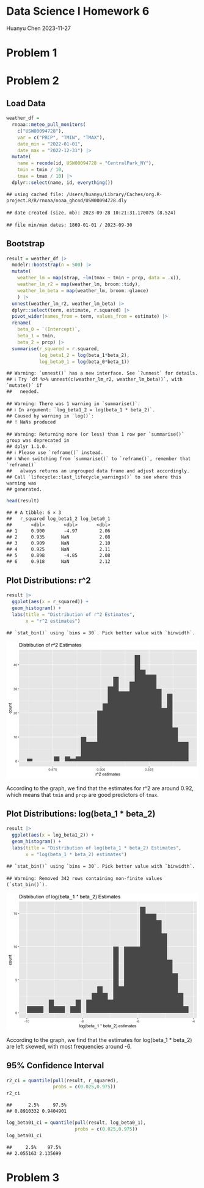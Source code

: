Data Science I Homework 6
================
Huanyu Chen
2023-11-27

# Problem 1

# Problem 2

## Load Data

``` r
weather_df = 
  rnoaa::meteo_pull_monitors(
    c("USW00094728"),
    var = c("PRCP", "TMIN", "TMAX"), 
    date_min = "2022-01-01",
    date_max = "2022-12-31") |>
  mutate(
    name = recode(id, USW00094728 = "CentralPark_NY"),
    tmin = tmin / 10,
    tmax = tmax / 10) |>
  dplyr::select(name, id, everything())
```

    ## using cached file: /Users/huanyu/Library/Caches/org.R-project.R/R/rnoaa/noaa_ghcnd/USW00094728.dly

    ## date created (size, mb): 2023-09-28 10:21:31.170075 (8.524)

    ## file min/max dates: 1869-01-01 / 2023-09-30

## Bootstrap

``` r
result = weather_df |>
  modelr::bootstrap(n = 500) |>
  mutate(
    weather_lm = map(strap, ~lm(tmax ~ tmin + prcp, data = .x)),
    weather_lm_r2 = map(weather_lm, broom::tidy),
    weather_lm_beta = map(weather_lm, broom::glance)
    ) |>
  unnest(weather_lm_r2, weather_lm_beta) |>
  dplyr::select(term, estimate, r.squared) |>
  pivot_wider(names_from = term, values_from = estimate) |>
  rename(
    beta_0 = `(Intercept)`,
    beta_1 = tmin,
    beta_2 = prcp) |>
  summarise(r_squared = r.squared,
            log_beta1_2 = log(beta_1*beta_2),
            log_beta0_1 = log(beta_0*beta_1))
```

    ## Warning: `unnest()` has a new interface. See `?unnest` for details.
    ## ℹ Try `df %>% unnest(c(weather_lm_r2, weather_lm_beta))`, with `mutate()` if
    ##   needed.

    ## Warning: There was 1 warning in `summarise()`.
    ## ℹ In argument: `log_beta1_2 = log(beta_1 * beta_2)`.
    ## Caused by warning in `log()`:
    ## ! NaNs produced

    ## Warning: Returning more (or less) than 1 row per `summarise()` group was deprecated in
    ## dplyr 1.1.0.
    ## ℹ Please use `reframe()` instead.
    ## ℹ When switching from `summarise()` to `reframe()`, remember that `reframe()`
    ##   always returns an ungrouped data frame and adjust accordingly.
    ## Call `lifecycle::last_lifecycle_warnings()` to see where this warning was
    ## generated.

``` r
head(result)
```

    ## # A tibble: 6 × 3
    ##   r_squared log_beta1_2 log_beta0_1
    ##       <dbl>       <dbl>       <dbl>
    ## 1     0.900       -4.97        2.06
    ## 2     0.935      NaN           2.08
    ## 3     0.909      NaN           2.10
    ## 4     0.925      NaN           2.11
    ## 5     0.898       -4.85        2.08
    ## 6     0.918      NaN           2.12

## Plot Distributions: r^2

``` r
result |>
  ggplot(aes(x = r_squared)) +
  geom_histogram() +
  labs(title = "Distribution of r^2 Estimates",
       x = "r^2 estimates")
```

    ## `stat_bin()` using `bins = 30`. Pick better value with `binwidth`.

![](p8105_hw6_hc3451_files/figure-gfm/unnamed-chunk-5-1.png)<!-- -->

According to the graph, we find that the estimates for r^2 are around
0.92, which means that `tmin` and `prcp` are good predictors of `tmax`.

## Plot Distributions: log(beta_1 \* beta_2)

``` r
result |>
  ggplot(aes(x = log_beta1_2)) +
  geom_histogram() +
  labs(title = "Distribution of log(beta_1 * beta_2) Estimates",
       x = "log(beta_1 * beta_2) estimates")
```

    ## `stat_bin()` using `bins = 30`. Pick better value with `binwidth`.

    ## Warning: Removed 342 rows containing non-finite values (`stat_bin()`).

![](p8105_hw6_hc3451_files/figure-gfm/unnamed-chunk-6-1.png)<!-- -->

According to the graph, we find that the estimates for log(beta_1 \*
beta_2) are left skewed, with most frequencies around -6.

## 95% Confidence Interval

``` r
r2_ci = quantile(pull(result, r_squared),
                 probs = c(0.025,0.975))
r2_ci
```

    ##      2.5%     97.5% 
    ## 0.8910332 0.9404901

``` r
log_beta01_ci = quantile(pull(result, log_beta0_1),
                         probs = c(0.025,0.975))
log_beta01_ci
```

    ##     2.5%    97.5% 
    ## 2.055163 2.135699

# Problem 3
